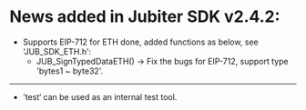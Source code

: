 # News added in Jubiter SDK v2.4.2:
+ Supports EIP-712 for ETH done, added functions as below, see 'JUB_SDK_ETH.h':
    + JUB_SignTypedDataETH() -> Fix the bugs for EIP-712, support type 'bytes1 ~ byte32'.

-------------------
+ ’test‘ can be used as an internal test tool.
